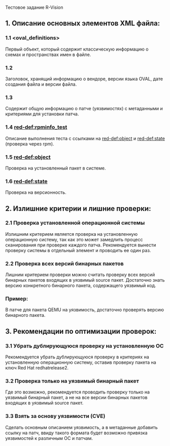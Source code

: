  Тестовое задание R-Vision

## 1. Описание основных элементов XML файла:

### 1.1 <oval_definitions>
Первый объект, который содержит классическую информацию о схемах и пространствах имен в файле.

### 1.2 <generator>
Заголовок, хранящий информацию о вендоре, версии языка OVAL, дате создания файла и версии файла.

### 1.3 <definitions>
Содержит общую информацию о патче (уязвимостях) с метаданными и критериями для установки патча.

### 1.4 <red-def:rpminfo_test>
Описание выполнения теста с ссылками на <red-def:object> и <red-def:state> (проверка через rpm).

### 1.5 <red-def:object>
Проверка на установленный пакет в системе.

### 1.6 <red-def:state>
Проверка на версионность.

## 2. Излишние критерии и лишние проверки:

### 2.1 Проверка установленной операционной системы
Излишним критерием является проверка на установленную операционную систему, так как это может замедлить процесс сканирования при проверке каждого патча. Рекомендуется вынести проверку системы в отдельный элемент и проводить ее один раз.

### 2.2 Проверка всех версий бинарных пакетов
Лишним критерием проверки можно считать проверку всех версий бинарных пакетов входящих в уязвимый source пакет. Достаточно знать версию конкретного бинарного пакета, содержащего уязвимый код.

### Пример:
В патче <definition class="patch" id="oval:com.redhat.rhba:def:20192715" version="637"> для пакета QEMU на уязвимость, достаточно проверять версию бинарного пакета.

## 3. Рекомендации по оптимизации проверок:

### 3.1 Убрать дублирующуюся проверку на установленную ОС
Рекомендуется убрать дублирующуюся проверку в критериях на установленную операционную систему, оставив проверку пакета на ключ Red Hat redhatrelease2.

### 3.2 Проверка только на уязвимый бинарный пакет
Где это возможно, рекомендуется проводить проверку только на уязвимый бинарный пакет, а не на все версии бинарных пакетов входящих в уязвимый source пакет.

### 3.3 Взять за основу уязвимости (CVE)
Сделать основным описанием уязвимость, а в метаданные добавить ссылку на патч, ввиду такого формата будет возможно привязка уязвимостей к различным ОС и патчам.






